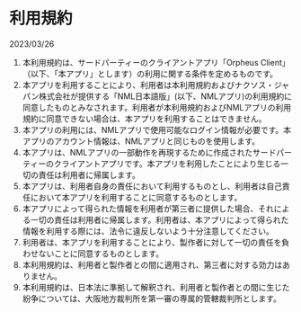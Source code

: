 # 利用規約
2023/03/26

1. 本利用規約は、サードパーティーのクライアントアプリ「Orpheus Client」（以下、「本アプリ」とします）の利用に関する条件を定めるものです。
2. 本アプリを利用することにより、利用者は本利用規約およびナクソス・ジャパン株式会社が提供する「NML日本語版」(以下、NMLアプリ)の利用規約に同意したものとみなされます。利用者が本利用規約およびNMLアプリの利用規約に同意できない場合は、本アプリを利用することはできません。
3. 本アプリの利用には、NMLアプリで使用可能なログイン情報が必要です。本アプリのアカウント情報は、NMLアプリと同じものを使用します。
4. 本アプリは、NMLアプリの一部動作を再現するために作成されたサードパーティーのクライアントアプリです。本アプリを利用したことにより生じる一切の責任は利用者に帰属します。
5. 本アプリは、利用者自身の責任において利用するものとし、利用者は自己責任において本アプリを利用することに同意するものとします。
6. 本アプリによって得られた情報を利用者が第三者に提供した場合、それによる一切の責任は利用者に帰属します。利用者は、本アプリによって得られた情報を利用する際には、法令に違反しないよう十分注意してください。
7. 利用者は、本アプリを利用することにより、製作者に対して一切の責任を負わせないことに同意するものとします。
8. 本利用規約は、利用者と製作者との間に適用され、第三者に対する効力はありません。
9. 本利用規約は、日本法に準拠して解釈され、利用者と製作者との間に生じた紛争については、大阪地方裁判所を第一審の専属的管轄裁判所とします。